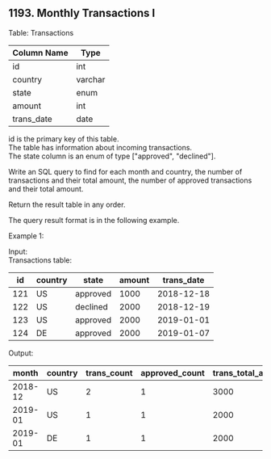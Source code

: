 ## 1193. Monthly Transactions I

Table: Transactions

| Column Name | Type    |
|-------------|---------|
| id          | int     |
| country     | varchar |
| state       | enum    |
| amount      | int     |
| trans_date  | date    |

id is the primary key of this table.  
The table has information about incoming transactions.  
The state column is an enum of type ["approved", "declined"].

Write an SQL query to find for each month and country, the number of transactions and their total amount, the number of approved transactions and their total amount.

Return the result table in any order.

The query result format is in the following example.

Example 1:

Input:  
Transactions table:

| id  | country | state    | amount | trans_date |
|-----|---------|----------|--------|------------|
| 121 | US      | approved | 1000   | 2018-12-18 |
| 122 | US      | declined | 2000   | 2018-12-19 |
| 123 | US      | approved | 2000   | 2019-01-01 |
| 124 | DE      | approved | 2000   | 2019-01-07 |

Output:

| month  | country | trans_count | approved_count | trans_total_amount | approved_total_amount |
|--------|---------|-------------|----------------|--------------------|-----------------------|
| 2018-12| US      | 2           | 1              | 3000               | 1000                  |
| 2019-01| US      | 1           | 1              | 2000               | 2000                  |
| 2019-01| DE      | 1           | 1              | 2000               | 2000                  |
